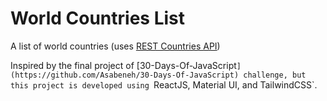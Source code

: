 # World Countries List

A list of world countries (uses [REST Countries API](https://restcountries.com/))

Inspired by the final project of [30-Days-Of-JavaScript`](https://github.com/Asabeneh/30-Days-Of-JavaScript) challenge, but this project is developed using `ReactJS, Material UI, and TailwindCSS`.
